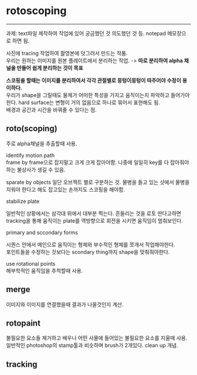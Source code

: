 # rotoscoping  
***  

과제: text파일 제작하여 작업에 있어 궁금했던 것 의도했던 것 등. notepad 메모장으로 하면 됨.  

사진에 tracing 작업하여 촬영본에 덧그려서 만드는 작품.  
우리는 원하는 이미지를 원본 플레이트에서 분리하는 작업. -> **따로 분리하여 alpha 채널을 만들어 쉽게 분리하는 것이 목표**  

**스코핑을 할때는 이미지를 분리하여서 각각 관절별로 뭉텅이뭉텅이 따주어야 수정이 용이하다.**  
우리가 shape을 그릴때도 물체가 어떠한 특성을 가지고 움직이는지 파악하고 들어가야한다. hard surface는 변형이 거의 없음으로 하나로 묶어서 표현해도 됨.  
배경과 공간과 시간을 바꿔줄 수 있다는 점.


## roto(scoping)  

주로 alpha채널을 추출할때 사용.  

identify motion path  
frame by frame으로 잡지말고 크게 크게 잡아야함. 나중에 일일히 key를 다 잡아줘야하는 불상사가 생길 수 있음.

sparate by objects 
일단 오브젝트 별로 구분하는 것. 물병을 들고 있는 샷에서 물병을 지워야 한다고 해도 잡고있는 손까지도 스코핑을 해야함.  


stabilize plate  

일반적인 상황에서는 삼각대 위에서 대부분 찍는다. 흔들리는 것을 로토 딴다고하면 tracking을 통해 움직이는 plate를 역방향으로 회전을 시키면
움직임이 멈춰보인다. 

primary and sccondary forms  

시퀀스 안에서 메인으로 움직이는 형체와 부수적인 형체를 쪼개서 작업해야한다.  
포인트들을 수정하는 것보다는 scondary thing까지 shape을 맞춰줘야한다.

use rotational points  
해부학적인 움직임을 추척할때 사용.  



## merge  

이미지와 이미지를 연결했을때 결과가 나올것인지 계산.


## rotopaint  

불필요한 요소들 제거하고 배우나 어떤 사물에 들어있는 불필요한 요소를 지울때 사용. 
일반적인 photoshop의 stamp툴과 비슷하며 brush가 2개있다. clean up 개념.


##  tracking


